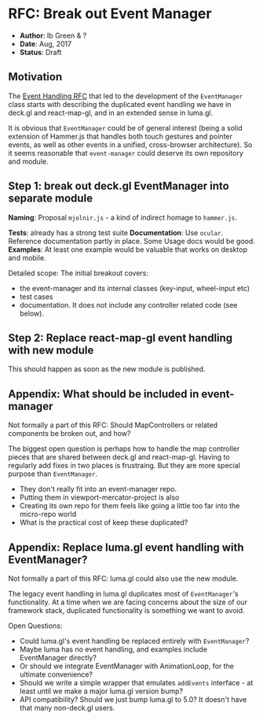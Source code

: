 # RFC: Break out Event Manager

* **Author**: Ib Green & ?
* **Date**: Aug, 2017
* **Status**: Draft


## Motivation

The [Event Handling RFC]() that led to the development of the `EventManager` class starts with describing the duplicated event handling we have in deck.gl and react-map-gl, and in an extended sense in luma.gl.

It is obvious that `EventManager` could be of general interest (being a solid extension of Hammer.js that handles both touch gestures and pointer events, as well as other events in a unified, cross-browser architecture). So it seems reasonable that `event-manager` could deserve its own repository and module.


## Step 1: break out deck.gl EventManager into separate module

**Naming**: Proposal `mjolnir.js` - a kind of indirect homage to `hammer.js`.

**Tests**: already has a strong test suite
**Documentation**: Use `ocular`. Reference documentation partly in place. Some Usage docs would be good.
**Examples**: At least one example would be valuable that works on desktop and mobile.


Detailed scope: The initial breakout covers:
* the event-manager and its internal classes (key-input, wheel-input etc)
* test cases
* documentation.
It does not include any controller related code (see below).


## Step 2: Replace react-map-gl event handling with new module

This should happen as soon as the new module is published.


## Appendix: What should be included in event-manager

Not formally a part of this RFC: Should MapControllers or related components be broken out, and how?

The biggest open question is perhaps how to handle the map controller pieces that are shared between deck.gl and react-map-gl. Having to regularly add fixes in two places is frustraing. But they are more special purpose than `EventManager`.

- They don't really fit into an event-manager repo.
- Putting them in viewport-mercator-project is also
- Creating its own repo for them feels like going a little too far into the micro-repo world
- What is the practical cost of keep these duplicated?


## Appendix: Replace luma.gl event handling with EventManager?

Not formally a part of this RFC: luma.gl could also use the new module.

The legacy event handling in luma.gl duplicates most of `EventManager`'s functionality. At a time when we are facing concerns about the size of our framework stack, duplicated functionality is something we want to avoid.

Open Questions:
* Could luma.gl's event handling be replaced entirely with `EventManager`?
* Maybe luma has no event handling, and examples include EventManager directly?
* Or should we integrate EventManager with AnimationLoop, for the ultimate convenience?
* Should we write a simple wrapper that emulates `addEvents` interface - at least until we make a major luma.gl version bump?
* API compatibility? Should we just bump luma.gl to 5.0? It doesn't have that many non-deck.gl users.
